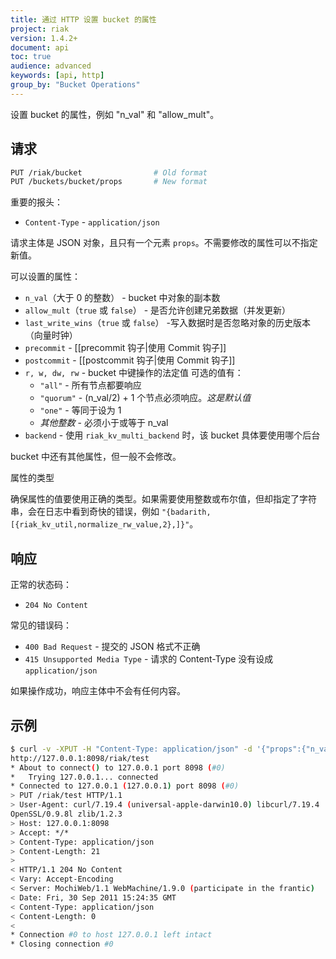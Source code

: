 ```yaml
---
title: 通过 HTTP 设置 bucket 的属性
project: riak
version: 1.4.2+
document: api
toc: true
audience: advanced
keywords: [api, http]
group_by: "Bucket Operations"
---
```


设置 bucket 的属性，例如 "n_val" 和 "allow_mult"。

## 请求

```bash
PUT /riak/bucket                # Old format
PUT /buckets/bucket/props       # New format
```

重要的报头：

* `Content-Type` - `application/json`

请求主体是 JSON 对象，且只有一个元素 `props`。不需要修改的属性可以不指定新值。

可以设置的属性：

* `n_val`（大于 0 的整数） - bucket 中对象的副本数
* `allow_mult`（`true` 或 `false`） - 是否允许创建兄弟数据（并发更新）
* `last_write_wins`（`true` 或 `false`） -写入数据时是否忽略对象的历史版本（向量时钟）
* `precommit` - [[precommit 钩子|使用 Commit 钩子]]
* `postcommit` - [[postcommit 钩子|使用 Commit 钩子]]
* `r, w, dw, rw` - bucket 中键操作的法定值
可选的值有：
  * `"all"` - 所有节点都要响应
  * `"quorum"` - (n_val/2) + 1 个节点必须响应。*这是默认值*
  * `"one"` - 等同于设为 1
  * *其他整数* - 必须小于或等于 n_val
* `backend` - 使用 `riak_kv_multi_backend` 时，该 bucket 具体要使用哪个后台

bucket 中还有其他属性，但一般不会修改。

<div class="note">
<div class="title">属性的类型</div>
<p>确保属性的值要使用正确的类型。如果需要使用整数或布尔值，但却指定了字符串，会在日志中看到奇快的错误，例如 <code>"{badarith,[{riak_kv_util,normalize_rw_value,2},]}"</code>。</p>
</div>

## 响应

正常的状态码：

* `204 No Content`

常见的错误码：

* `400 Bad Request` - 提交的 JSON 格式不正确
* `415 Unsupported Media Type` - 请求的 Content-Type 没有设成 `application/json`

如果操作成功，响应主体中不会有任何内容。

## 示例

```bash
$ curl -v -XPUT -H "Content-Type: application/json" -d '{"props":{"n_val":5}}'
http://127.0.0.1:8098/riak/test
* About to connect() to 127.0.0.1 port 8098 (#0)
*   Trying 127.0.0.1... connected
* Connected to 127.0.0.1 (127.0.0.1) port 8098 (#0)
> PUT /riak/test HTTP/1.1
> User-Agent: curl/7.19.4 (universal-apple-darwin10.0) libcurl/7.19.4
OpenSSL/0.9.8l zlib/1.2.3
> Host: 127.0.0.1:8098
> Accept: */*
> Content-Type: application/json
> Content-Length: 21
>
< HTTP/1.1 204 No Content
< Vary: Accept-Encoding
< Server: MochiWeb/1.1 WebMachine/1.9.0 (participate in the frantic)
< Date: Fri, 30 Sep 2011 15:24:35 GMT
< Content-Type: application/json
< Content-Length: 0
<
* Connection #0 to host 127.0.0.1 left intact
* Closing connection #0
```

